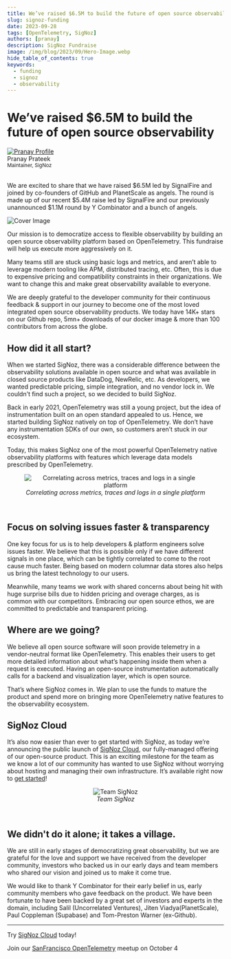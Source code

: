 ```yaml
---
title: We’ve raised $6.5M to build the future of open source observability
slug: signoz-funding
date: 2023-09-28
tags: [OpenTelemetry, SigNoz]
authors: [pranay]
description: SigNoz Fundraise
image: /img/blog/2023/09/Hero-Image.webp
hide_table_of_contents: true
keywords:
  - funding
  - signoz
  - observability
---
```


<head>
  <link rel="canonical" href="https://signoz.io/blog/signoz-funding/"/>
   <meta property="og:image" content="https://signoz.io/img/blog/2023/09/Hero-Image.webp"/>
  <meta name ="twitter:image" content="https://signoz.io/img/blog/2023/09/A-Twitter-HeroImage.png"/>
</head>

<div className='announcementContainer'>

# We’ve raised $6.5M to build the future of open source observability

<div class="avatar">
  <a
    class="avatar__photo-link avatar__photo avatar__photo--lg"
    href="https://twitter.com/pranay01">
    <img
      alt="Pranay Profile"
      src="/img/authors/pranay_profile_pic.webp" />
  </a>
  <div class="avatar__intro">
    <div class="avatar__name">Pranay Prateek</div>
    <small class="avatar__subtitle">
      Maintainer, SigNoz
    </small>
  </div>
</div>

<br />

We are excited to share that we have raised $6.5M led by SignalFire and joined by co-founders of GitHub and PlanetScale as angels. The round is made up of our recent $5.4M raise led by SignalFire and our previously unannounced $1.1M round by Y Combinator and a bunch of angels.

<!--truncate-->
![Cover Image](/img/blog/2023/09/Hero-Image.webp)


Our mission is to democratize access to flexible observability by building an open source observability platform based on OpenTelemetry. This fundraise will help us execute more aggressively on it. 

Many teams still are stuck using basic logs and metrics, and aren’t able to leverage modern tooling like APM, distributed tracing, etc. Often, this is due to expensive pricing and compatibility constraints in their organizations. We want to change this and make great observability available to everyone.

We are deeply grateful to  the developer community for their continuous feedback & support in our journey to become one of the most loved integrated open source observability products. We today have 14K+ stars on our Github repo, 5mn+ downloads of our docker image & more than 100 contributors from across the globe.


## How did it all start?

When we started SigNoz, there was a considerable difference between the observability solutions available in open source and what was available in closed source products like DataDog, NewRelic, etc. As developers, we wanted predictable pricing, simple integration, and no vendor lock in. We couldn't find such a project, so we decided to build SigNoz. 

Back in early 2021, OpenTelemetry was still a young project, but the idea of instrumentation built on an open standard appealed to us. Hence, we started building SigNoz natively on top of OpenTelemetry. We don’t have any instrumentation SDKs of our own, so customers aren’t stuck in our ecosystem.

Today, this makes SigNoz one of the most powerful OpenTelemetry native observability platforms with features which leverage data models prescribed by OpenTelemetry.


<figure data-zoomable align='center'>
    <img src="/img/blog/2023/09/Product-Image.webp" alt="Correlating across metrics, traces and logs in a single platform"/>
    <figcaption><i>Correlating across metrics, traces and logs in a single platform</i></figcaption>
</figure>

<br />

## Focus on solving issues faster & transparency

One key focus for us is to help developers & platform engineers solve issues faster. We believe that this is possible only if we have different signals in one place, which can be tightly correlated to come to the root cause much faster. Being based on modern columnar data stores also helps us bring the latest technology to our users.

Meanwhile, many teams we work with shared concerns about being hit with huge surprise bills due to hidden pricing and overage charges, as is common with our competitors. Embracing our open source ethos, we are committed to predictable and transparent pricing. 


## Where are we going?

We believe all open source software will soon provide telemetry in a vendor-neutral format like OpenTelemetry. This enables their users to get more detailed information about what’s happening inside them when a request is executed. Having an open-source instrumentation automatically calls for a backend and visualization layer, which is open source. 

That’s where SigNoz comes in. We plan to use the funds to mature the product and spend more on bringing more OpenTelemetry native features to the observability ecosystem.

## SigNoz Cloud

It’s also now easier than ever to get started with SigNoz, as today we’re announcing the public launch of [SigNoz Cloud](https://signoz.io/teams), our fully-managed offering of our open-source product. This is an exciting milestone for the team as we know a lot of our community has wanted to use SigNoz without worrying about hosting and managing their own infrastructure. It’s available right now to [get started](https://signoz.io/teams)!


<figure data-zoomable align='center'>
    <img src="/img/blog/2023/09/Team-Photo.webp" alt="Team SigNoz"/>
    <figcaption><i>Team SigNoz</i></figcaption>
</figure>

<br />

## We didn't do it alone; it takes a village.

We are still in early stages of democratizing great observability, but we are grateful for the love and support we have received from the developer community, investors who backed us in our early days and team members who shared our vision and joined us to make it come true.

We would like to thank Y Combinator for their early belief in us, early community members who gave feedback on the product. We have been fortunate to have been backed by a great set of investors and experts in the domain, including Salil (Uncorrelated Ventures), Jiten Viadya(PlanetScale), Paul Coppleman (Supabase) and Tom-Preston Warner (ex-Github).

---

Try [SigNoz Cloud](https://signoz.io/teams) today!

Join our [SanFrancisco OpenTelemetry](https://lu.ma/lrd71rqh) meetup on October 4

</div>